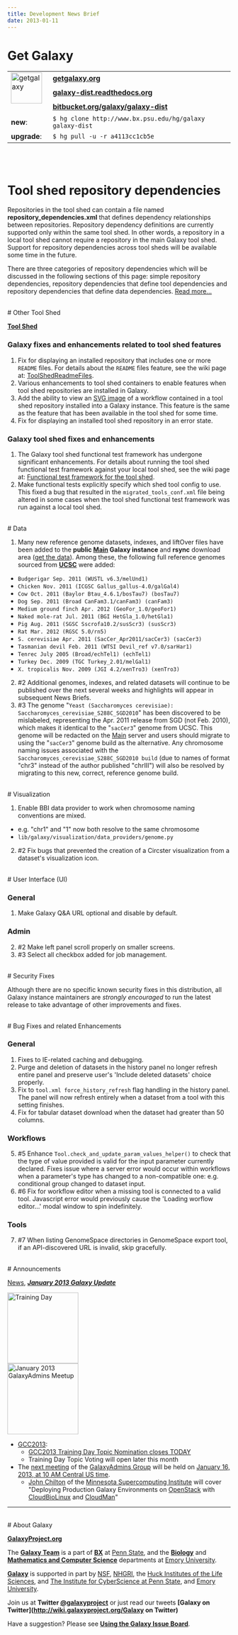 ```yaml
---
title: Development News Brief
date: 2013-01-11
---
```


# Get Galaxy

<table>
  <tr>
    <td rowspan=3 style=" border: none;"> <a href='http://getgalaxy.org/'><img src="http://galaxy.psu.edu/static/getgalaxy.png" alt="getgalaxy" width=70 /></a> &nbsp;&nbsp; </td>
    <td colspan=2 style=" border: none;"> <strong><a href='http://getgalaxy.org'>getgalaxy.org</a></strong> </td>
  </tr>
  <tr>
    <td style=" border: none;"> <strong><a href='http://galaxy-dist.readthedocs.org'>galaxy-dist.readthedocs.org</a></strong> </td>
    <td style=" border: none;"> </td>
  </tr>
  <tr>
    <td style=" border: none;"> <strong><a href='http://bitbucket.org/galaxy/galaxy-dist'>bitbucket.org/galaxy/galaxy-dist</a></strong> </td>
    <td style=" border: none;"> </td>
  </tr>
  <tr>
    <td style=" border: none;"> <strong>new</strong>: </td>
    <td style=" border: none;"> <code>$ hg clone http://www.bx.psu.edu/hg/galaxy galaxy-dist </code> </td>
  </tr>
  <tr>
    <td style=" border: none;"> <strong>upgrade</strong>: </td>
    <td style=" border: none;"> <code>$ hg pull -u -r a4113cc1cb5e </code> </td>
  </tr>
</table>


<br />
<br />

# Tool shed repository dependencies

Repositories in the tool shed can contain a file named **repository_dependencies.xml** that defines dependency relationships between repositories.  Repository dependency definitions are currently supported only within the same tool shed.  In other words, a repository in a local tool shed cannot require a repository in the main Galaxy tool shed.  Support for repository dependencies across tool sheds will be available some time in the future.

There are three categories of repository dependencies which will be discussed in the following sections of this page: simple repository dependencies, repository dependencies that define tool dependencies and repository dependencies that define data dependencies. [Read more…](http://wiki.galaxyproject.org/DefiningRepositoryDependencies)

<br />
# Other Tool Shed

**[Tool Shed](/toolshed/)**

### Galaxy fixes and enhancements related to tool shed features

1. Fix for displaying an installed repository that includes one or more `README` files. For details about the `README` files feature, see the wiki page at: [ToolShedReadmeFiles](http://wiki.galaxyproject.org/ToolShedReadmeFiles).
2. Various enhancements to tool shed containers to enable features when tool shed repositories are installed in Galaxy.
3. Add the ability to view an [SVG image](http://www.w3.org/Graphics/SVG/) of a workflow contained in a tool shed repository installed into a Galaxy instance. This feature is the same as the feature that has been available in the tool shed for some time.
4. Fix for displaying an installed tool shed repository in an error state.

### Galaxy tool shed fixes and enhancements

1. The Galaxy tool shed functional test framework has undergone significant enhancements.  For details about running the tool shed functional test framework against your local tool shed, see the wiki page at: [Functional test framework for the tool shed](http://wiki.galaxyproject.org/HostingALocalToolShed#Functional_test_framework_for_the_tool_shed).
2. Make functional tests explicitly specify which shed tool config to use.  This fixed a bug that resulted in the `migrated_tools_conf.xml` file being altered in some cases when the tool shed functional test framework was run against a local tool shed.

<br />
# Data

1. Many new reference genome datasets, indexes, and liftOver files have been added to the **public [Main](/main/) Galaxy instance** and **rsync** download area ([get the data](http://wiki.galaxyproject.org/Admin/Data%20Integration#Get_the_data)). Among these, the following full reference genomes sourced from **[UCSC](http://genome.ucsc.edu/)** were added:
  * `Budgerigar Sep. 2011 (WUSTL v6.3/melUnd1)`
  * `Chicken Nov. 2011 (ICGSC Gallus_gallus-4.0/galGal4)`
  * `Cow Oct. 2011 (Baylor Btau_4.6.1/bosTau7) (bosTau7)`
  * `Dog Sep. 2011 (Broad CanFam3.1/canFam3) (canFam3)`
  * `Medium ground finch Apr. 2012 (GeoFor_1.0/geoFor1)`
  * `Naked mole-rat Jul. 2011 (BGI HetGla_1.0/hetGla1)`
  * `Pig Aug. 2011 (SGSC Sscrofa10.2/susScr3) (susScr3)`
  * `Rat Mar. 2012 (RGSC 5.0/rn5)`
  * `S. cerevisiae Apr. 2011 (SacCer_Apr2011/sacCer3) (sacCer3)`
  * `Tasmanian devil Feb. 2011 (WTSI Devil_ref v7.0/sarHar1)`
  * `Tenrec July 2005 (Broad/echTel1) (echTel1)`
  * `Turkey Dec. 2009 (TGC Turkey_2.01/melGal1)`
  * `X. tropicalis Nov. 2009 (JGI 4.2/xenTro3) (xenTro3)`
2. #2 Additional genomes, indexes, and related datasets will continue to be published over the next several weeks and highlights will appear in subsequent News Briefs.
3. #3 The genome "`Yeast (Saccharomyces cerevisiae): Saccharomyces_cerevisiae_S288C_SGD2010`" has been discovered to be mislabeled, representing the Apr. 2011 release from SGD (not Feb. 2010), which makes it identical to the "`sacCer3`" genome from UCSC. This genome will be redacted on the [Main](/main/) server and users should migrate to using the "`sacCer3`" genome build as the alternative. Any chromosome naming issues associated with the `Saccharomyces_cerevisiae_S288C_SGD2010 build` (due to names of format "chr3" instead of the author published "chrIII") will also be resolved by migrating to this new, correct, reference genome build.

<br />
# Visualization

1. Enable BBI data provider to work when chromosome naming conventions are mixed.
  * e.g. "chr1" and "1" now both resolve to the same chromosome
  * `lib/galaxy/visualization/data_providers/genome.py`
2. #2 Fix bugs that prevented the creation of a Circster visualization from a dataset's visualization icon.

<br />
# User Interface (UI)

### General

1. Make Galaxy Q&A URL optional and disable by default.

### Admin

2. #2 Make left panel scroll properly on smaller screens.
3. #3 Select all checkbox added for job management.

<br />
# Security Fixes

Although there are no specific known security fixes in this distribution, all Galaxy instance maintainers are *strongly encouraged* to run the latest release to take advantage of other improvements and fixes.

<br />
# Bug Fixes and related Enhancements

### General

1. Fixes to IE-related caching and debugging.
2. Purge and deletion of datasets in the history panel no longer refresh entire panel and preserve user's 'Include deleted datasets' choice properly.
3. Fix to `tool.xml force_history_refresh` flag handling in the history panel. The panel will now refresh entirely when a dataset from a tool with this setting finishes.
4. Fix for tabular dataset download when the dataset had greater than 50 columns.

### Workflows

5. #5 Enhance `Tool.check_and_update_param_values_helper()` to check that the type of value provided is valid for the input parameter currently declared. Fixes issue where a server error would occur within workflows when a parameter's type has changed to a non-compatible one: e.g. conditional group changed to dataset input.
6. #6 Fix for workflow editor when a missing tool is connected to a valid tool. Javascript error would previously cause the 'Loading worflow editor...' modal window to spin indefinitely.

### Tools

7. #7 When listing GenomeSpace directories in GenomeSpace export tool, if an API-discovered URL is invalid, skip gracefully.

<br />
# Announcements

[News](/news/), ***[January 2013 Galaxy Update](http://wiki.galaxyproject.org/GalaxyUpdates/2012-13)***

<div class='right'>
<a href='http://wiki.galaxyproject.org/Events/GCC2013/TrainingDay'><img src="/images/logos/GCC2013TrainingDayLogo300.png" alt="Training Day" width="160" /></a>
<br />
<a href='http://wiki.galaxyproject.org/Community/GalaxyAdmins/Meetups/2013_01_16'><img src="/images/logos/GalaxyAdmins.png" alt="January 2013 GalaxyAdmins Meetup" width="160" /></a>
</div>

* [GCC2013](http://wiki.galaxyproject.org/Events/GCC2013):
  * [GCC2013 Training Day Topic Nomination closes TODAY](http://wiki.galaxyproject.org/Events/GCC2013/TrainingDay)
  * Training Day Topic Voting will open later this month
* The [next meeting](http://wiki.galaxyproject.org/Community/GalaxyAdmins/Meetups/2013-01-16) of the [GalaxyAdmins Group](http://wiki.galaxyproject.org/Community/GalaxyAdmins) will be held on [January 16, 2013, at 10 AM Central US time](http://wiki.galaxyproject.org/Community/GalaxyAdmins/Meetups/2013-01-16).
  * [John Chilton](https://www.msi.umn.edu/users/chilton) of the [Minnesota Supercomputing Institute](https://www.msi.umn.edu/) will cover "Deploying Production Galaxy Environments on [OpenStack](http://www.openstack.org/) with [CloudBioLinux](http://cloudbiolinux.org/) and [CloudMan](http://usegalaxy.org/cloud)"

----
<br />
# About Galaxy

**[GalaxyProject.org](http://galaxyproject.org)**

The **[Galaxy Team](http://wiki.galaxyproject.org/GalaxyTeam)** is a part of **[BX](http://www.bx.psu.edu/)** at [Penn State](http://www.psu.edu/), and the **[Biology](http://www.biology.emory.edu/)** and **[Mathematics and Computer Science](http://www.mathcs.emory.edu/)** departments at [Emory University](http://www.emory.edu/home/index.html/).

**[Galaxy](http://usegalaxy.org )** is supported in part by [NSF](http://www.nsf.gov/), [NHGRI](http://www.genome.gov/), the [Huck Institutes of the Life Sciences](http://www.huck.psu.edu/), and [The Institute for CyberScience at Penn State](http://www.ics.psu.edu/), and [Emory University](http://www.emory.edu/home/index.html).

Join us at **Twitter [@galaxyproject](http://twitter.com/#galaxyproject)** or just read our tweets **[Galaxy on Twitter](http://wiki.galaxyproject.org/Galaxy on Twitter)**

Have a suggestion? Please see **[Using the Galaxy Issue Board](http://wiki.galaxyproject.org/Issues)**.

